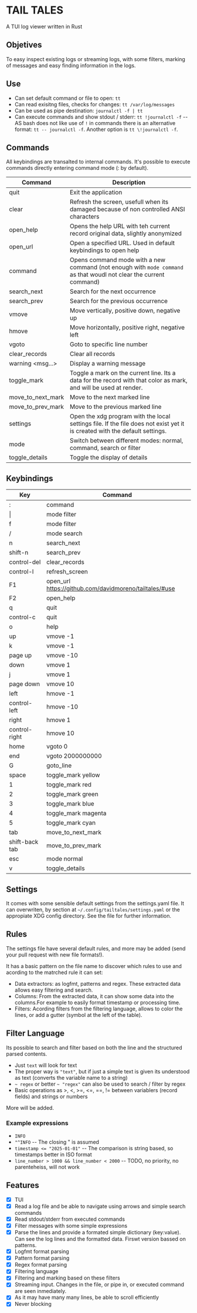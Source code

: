 # TAIL TALES

A TUI log viewer written in Rust

## Objetives

To easy inspect existing logs or streaming logs, with some filters, marking of messages
and easy finding information in the logs.

## Use

- Can set default command or file to open: `tt`
- Can read exisitng files, checks for changes: `tt /var/log/messages`
- Can be used as pipe destination: `journalctl -f | tt`
- Can execute commands and show stdout / stderr: `tt !journalctl -f` -- AS bash does not like use of `!` in commands there is an alternative format: `tt -- journalctl -f`. Another option is `tt \!journalctl -f`.

## Commands

All keybindings are transalted to internal commands. It's possible to execute commands directly entering
command mode (: by default).

| Command             | Description                                                                                                                |
| ------------------- | -------------------------------------------------------------------------------------------------------------------------- |
| quit                | Exit the application                                                                                                       |
| clear               | Refresh the screen, usefull when its damaged because of non controlled ANSI characters                                     |
| open_help           | Opens the help URL with teh current record original data, slightly anonymized                                              |
| open_url <url>      | Open a specified URL. Used in default keybindings to open help                                                             |
| command             | Opens command mode with a new command (not enough with `mode command` as that woudl not clear the current command)         |
| search_next         | Search for the next occurrence                                                                                             |
| search_prev         | Search for the previous occurrence                                                                                         |
| vmove <ammount>     | Move vertically, positive down, negative up                                                                                |
| hmove <ammount>     | Move horizontally, positive right, negative left                                                                           |
| vgoto <lineno>      | Goto to specific line number                                                                                               |
| clear_records       | Clear all records                                                                                                          |
| warning <msg...>    | Display a warning message                                                                                                  |
| toggle_mark <color> | Toggle a mark on the current line. Its a data for the record with that color as mark, and will be used at render.          |
| move_to_next_mark   | Move to the next marked line                                                                                               |
| move_to_prev_mark   | Move to the previous marked line                                                                                           |
| settings            | Open the xdg program with the local settings file. If the file does not exist yet it is created with the default settings. |
| mode <mode>         | Switch between different modes: normal, command, search or filter                                                          |
| toggle_details      | Toggle the display of details                                                                                              |

## Keybindings

| Key            | Command                                                |
| -------------- | ------------------------------------------------------ |
| :              | command                                                |
| \|             | mode filter                                            |
| f              | mode filter                                            |
| /              | mode search                                            |
| n              | search_next                                            |
| shift-n        | search_prev                                            |
| control-del    | clear_records                                          |
| control-l      | refresh_screen                                         |
| F1             | open_url https://github.com/davidmoreno/tailtales/#use |
| F2             | open_help                                              |
| q              | quit                                                   |
| control-c      | quit                                                   |
| o              | help                                                   |
| up             | vmove -1                                               |
| k              | vmove -1                                               |
| page up        | vmove -10                                              |
| down           | vmove 1                                                |
| j              | vmove 1                                                |
| page down      | vmove 10                                               |
| left           | hmove -1                                               |
| control-left   | hmove -10                                              |
| right          | hmove 1                                                |
| control-right  | hmove 10                                               |
| home           | vgoto 0                                                |
| end            | vgoto 2000000000                                       |
| G              | goto_line                                              |
| space          | toggle_mark yellow                                     |
| 1              | toggle_mark red                                        |
| 2              | toggle_mark green                                      |
| 3              | toggle_mark blue                                       |
| 4              | toggle_mark magenta                                    |
| 5              | toggle_mark cyan                                       |
| tab            | move_to_next_mark                                      |
| shift-back tab | move_to_prev_mark                                      |
| esc            | mode normal                                            |
| v              | toggle_details                                         |

## Settings

It comes with some sensible default settings from the settings.yaml file. It can overwriten, by section at
`~/.config/tailtales/settings.yaml` or the appropiate XDG config directory. See the file for further information.

## Rules

The settings file have several default rules, and more may be added (send your pull request with new file formats!).

It has a basic pattern on the file name to discover which rules to use and acording to the matrched rule it can set:

- Data extractors: as logfmt, patterns and regex. These extracted data allows easy filtering and search.
- Columns: From the extracted data, it can show some data into the columns.For example to easily format timestamp or processing time.
- Filters: Acording filters from the filtering language, allows to color the lines, or add a gutter (symbol at the left of the table).

## Filter Language

Its possible to search and filter based on both the line and the structured parsed contents.

- Just `text` will look for text
- The proper way is `"text"`, but if just a simple text is given its understood as text (converts the variable name to a string)
- `~ regex` or better `~ "regex"` can also be used to search / filter by regex
- Basic operations as >, <, >=, <=, ==, != between variablers (record fields) and strings or numbers

More will be added.

### Example expressions

- `INFO`
- `"^INFO` -- The closing " is assumed
- `timestamp <= "2025-01-01"` -- The comparison is string based, so timestamps better in ISO format
- `line_number > 1000 && line_number < 2000` -- TODO, no priority, no parenteheiss, will not work

## Features

- [x] TUI
- [x] Read a log file and be able to navigate using arrows and simple search commands
- [x] Read stdout/stderr from executed commands
- [x] Filter messages with some simple expressions
- [x] Parse the lines and provide a formated simple dictionary (key:value). Can see
      the log lines and the formatted data. Firswt version bassed on patterns.
- [x] Logfmt format parsing
- [x] Pattern format parsing
- [x] Regex format parsing
- [x] Filtering language
- [x] Filtering and marking based on these filters
- [x] Streaming input. Changes in the file, or pipe in, or executed command are seen inmediately.
- [x] As it may have many many lines, be able to scroll efficiently
- [x] Never blocking
